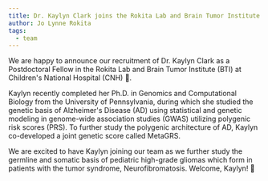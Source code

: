 ```yaml
---
title: Dr. Kaylyn Clark joins the Rokita Lab and Brain Tumor Institute!
author: Jo Lynne Rokita
tags:
  - team
---
```


We are happy to announce our recruitment of Dr. Kaylyn Clark as a Postdoctoral Fellow in the Rokita Lab and Brain Tumor Institute (BTI) at Children's National Hospital (CNH) 🎉. 

Kaylyn recently completed her Ph.D. in Genomics and Computational Biology from the University of Pennsylvania, during which she studied the genetic basis of Alzheimer's Disease (AD) using statistical and genetic modeling in genome-wide association studies (GWAS) utilizing polygenic risk scores (PRS).
To further study the polygenic architecture of AD, Kaylyn co-developed a joint genetic score called MetaGRS.

We are excited to have Kaylyn joining our team as we further study the germline and somatic basis of pediatric high-grade gliomas which form in patients with the tumor syndrome, Neurofibromatosis.
Welcome, Kaylyn! 👏


